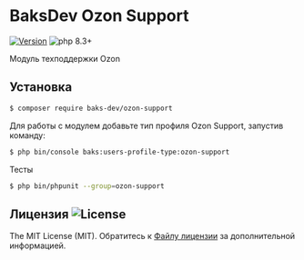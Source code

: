 # BaksDev Ozon Support

[![Version](https://img.shields.io/badge/version-7.1.14-blue)](https://github.com/baks-dev/ozon-support/releases)
![php 8.3+](https://img.shields.io/badge/php-min%208.3-red.svg)

Модуль техподдержки Ozon

## Установка

``` bash
$ composer require baks-dev/ozon-support
```

Для работы с модулем добавьте тип профиля Ozon Support, запустив команду:

``` bash
$ php bin/console baks:users-profile-type:ozon-support
```

Тесты

``` bash
$ php bin/phpunit --group=ozon-support
```

## Лицензия ![License](https://img.shields.io/badge/MIT-green)

The MIT License (MIT). Обратитесь к [Файлу лицензии](LICENSE.md) за дополнительной информацией.

